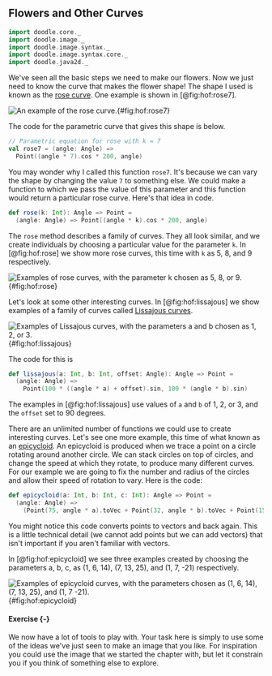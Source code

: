 ## Flowers and Other Curves

```scala mdoc:invisible
import doodle.core._
import doodle.image._
import doodle.image.syntax._
import doodle.image.syntax.core._
import doodle.java2d._
```

We've seen all the basic steps we need to make our flowers. Now we just need to know the curve that makes the flower shape! The shape I used is known as the [rose curve][rose-curve]. One example is shown in [@fig:hof:rose7]. 

![An example of the rose curve.](src/pages/hof/rose7.pdf+svg){#fig:hof:rose7}

The code for the parametric curve that gives this shape is below.

```scala mdoc:silent
// Parametric equation for rose with k = 7
val rose7 = (angle: Angle) =>
  Point((angle * 7).cos * 200, angle)
```

You may wonder why I called this function `rose7`. It's because we can vary the shape by changing the value `7` to something else. We could make a function to which we pass the value of this parameter and this function would return a particular rose curve. Here's that idea in code.

```scala mdoc:silent
def rose(k: Int): Angle => Point =
  (angle: Angle) => Point((angle * k).cos * 200, angle)
```

The `rose` method describes a family of curves. They all look similar, and we create individuals by choosing a particular value for the parameter `k`. In [@fig:hof:rose] we show more rose curves, this time with `k` as 5, 8, and 9 respectively.

![Examples of rose curves, with the parameter k chosen as 5, 8, or 9.](src/pages/hof/rose.pdf+svg){#fig:hof:rose}


Let's look at some other interesting curves. In [@fig:hof:lissajous] we show examples of a family of curves called [Lissajous curves][lissajous].

![Examples of Lissajous curves, with the parameters a and b chosen as 1, 2, or 3.](src/pages/hof/lissajous.pdf+svg){#fig:hof:lissajous}

The code for this is

```scala
def lissajous(a: Int, b: Int, offset: Angle): Angle => Point =
  (angle: Angle) =>
    Point(100 * ((angle * a) + offset).sin, 100 * (angle * b).sin)
```

The examples in [@fig:hof:lissajous] use values of `a` and `b` of 1, 2, or 3, and the `offset` set to 90 degrees.

There are an unlimited number of functions we could use to create interesting curves. Let's see one more example, this time of what known as an [epicycloid][epicycloid]. An epicycloid is produced when we trace a point on a circle rotating around another circle. We can stack circles on top of circles, and change the speed at which they rotate, to produce many different curves. For our example we are going to fix the number and radius of the circles and allow their speed of rotation to vary. Here is the code:

```scala
def epicycloid(a: Int, b: Int, c: Int): Angle => Point =
  (angle: Angle) =>
    (Point(75, angle * a).toVec + Point(32, angle * b).toVec + Point(15, angle * c).toVec).toPoint
```

You might notice this code converts points to vectors and back again. This is a little technical detail (we cannot add points but we can add vectors) that isn't important if you aren't familiar with vectors.

In [@fig:hof:epicycloid] we see three examples created by choosing the parameters a, b, c, as (1, 6, 14), (7, 13, 25), and (1, 7, -21) respectively.

![Examples of epicycloid curves, with the parameters chosen as (1, 6, 14), (7, 13, 25), and (1, 7 -21).](src/pages/hof/epicycloid.pdf+svg){#fig:hof:epicycloid}


#### Exercise {-}

We now have a lot of tools to play with. Your task here is simply to use some of the ideas we've just seen to make an image that you like. For inspiration you could use the image that we started the chapter with, but let it constrain you if you think of something else to explore.


[lissajous]: https://en.wikipedia.org/wiki/Lissajous_curve
[epicycloid]: https://en.wikipedia.org/wiki/Epicycloid
[rose-curve]: https://en.wikipedia.org/wiki/Rose_(mathematics)
